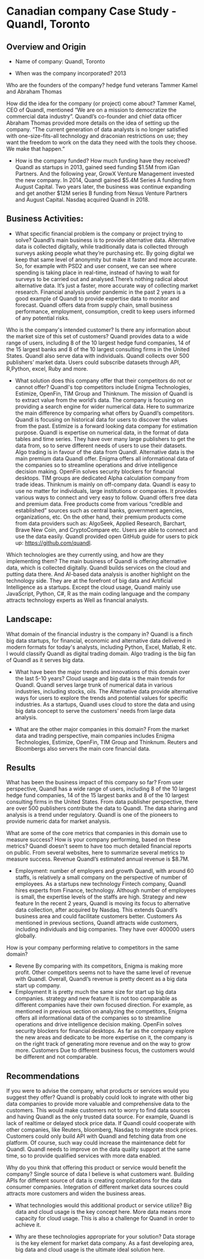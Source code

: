 # Canadian company Case Study - Quandl, Toronto
## Overview and Origin

* Name of company: Quandl, Toronto

* When was the company incorporated? 2013

Who are the founders of the company? 
   hedge fund veterans Tammer Kamel and Abraham Thomas

How did the idea for the company (or project) come about?    Tammer Kamel, CEO of Quandl, mentioned “We are on a mission to democratize the commercial data industry”. Quandl’s co-founder and chief data officer Abraham Thomas provided more details on the idea of setting up the company. “The current generation of data analysts is no longer satisfied with one-size-fits-all technology and draconian restrictions on use; they want the freedom to work on the data they need with the tools they choose. We make that happen.”

* How is the company funded? How much funding have they received?
Quandl as startups in 2013, gained seed funding $1.5M from iGan Partners. And the following year, GrowX Venture Management invested the new company. In 2014, Quandl gained $5.4M Series A funding from August Capital. Two years later, the business was continue expanding and get another $12M series B funding from Nexus Venture Partners and August Capital. Nasdaq acquired Quandl in 2018.
## Business Activities:

* What specific financial problem is the company or project trying to solve?
Quandl’s main business is to provide alternative data. Alternative data is collected digitally, while traditionally data is collected through surveys asking people what they’re purchasing etc. By going digital we keep that same level of anonymity but make it faster and more accurate. So, for example with PSD2 and user consent, we can see where spending is taking place in real-time, instead of having to wait for surveys to be carried out and analysed.There’s nothing radical about alternative data. It’s just a faster, more accurate way of collecting market research.
Financial analysis under pandemic in the past 2 years is a good example of Quandl to provide expertise data to monitor and forecast. Quandl offers data from supply chain, small business performance, employment, consumption, credit to keep users informed of any potential risks. 

Who is the company's intended customer?  Is there any information about the market size of this set of customers?
Quandl provides data to a wide range of users, including 8 of the 10 largest hedge fund companies, 14 of the 15 largest banks and 8 of the 10 largest consulting firms in the United States. Quandl also serve data with individuals. Quandl collects over 500 publishers’ market data. Users could subscribe datasets through API, R,Python, excel, Ruby and more.  

* What solution does this company offer that their competitors do not or cannot offer? Quandl's top competitors include Enigma Technologies, Estimize, OpenFin, TIM Group and Thinknum. The mission of Quandl is to extract value from  the world’s data. The company is focusing on providing a search engine for wider numerical data. Here to summarize the main difference by comparing what offers by Quandl’s competitors. 
Quandl is focusing on historical data for users to discover the values from the past. Estimize is a forward looking data company for estimation purpose. 
Quandl is expertise on numerical data, in the format of data tables and time series. They have over many large publishers to get the data from, so to serve different needs of users to use their datasets. Algo trading is in favour of the data from Quandl. Alternative data is the main premium data Quandl offer.  Enigma offers all informational data of the companies so to streamline operations and drive intelligence decision making. OpenFin solves security blockers for financial desktops. TIM groups are dedicated Alpha calculation company from trade ideas.   Thinknum is mainly on off-company data.
Quandl is easy to use no matter for individuals, large institutions or companies. It provides various ways to connect and very easy to follow. Quandl offers free data and premium data. Free products come from various “credible and established” sources such as central banks, government agencies, organizations, etc. On the other hand, their premium products come from data providers such as: AlgoSeek, Applied Research, Barchart, Brave New Coin, and CryptoCompare etc. Users are able to connect and use the data easily. Quandl provided open GitHub guide for users to pick up: https://github.com/quandl.


Which technologies are they currently using, and how are they implementing them? 
The main business of Quandl is offering alternative data, which is collected digitally. Quandl builds services on the cloud and putting data there. And AI-based data analysis is another highlight on the technology side. They are at the forefront of big data and Artificial Intelligence  as a startups.  Except the cloud usage, Quandl mainly use JavaScript, Python, C#, R as the main coding language and the company attracts technology experts as Well as financial analysts.

## Landscape:

What domain of the financial industry is the company in?
Quandl is a finch big data startups, for financial, economic and alternative data delivered in modern formats for today's analysts, including Python, Excel, Matlab, R etc. I would classify Quandl as digital trading domain. Algo trading is the big fan of Quandl as it serves big data.

* What have been the major trends and innovations of this domain over the last 5-10 years?
Cloud usage and big data is the main trends for Quandl. Quandl serves large trunk of numerical data in various industries, including stocks, oils. The Alternative data provide alternative ways for users to explore the trends and potential values for specific industries. As a startups, Quandl uses cloud to store the data and using big data concept to serve the customers’ needs from large data analysis. 

* What are the other major companies in this domain?
From the market data and trading perspective, main companies includes Enigma Technologies, Estimize, OpenFin, TIM Group and Thinknum. Reuters and Bloombergs also servers the main core financial data. 



## Results

What has been the business impact of this company so far?
From user perspective, Quandl has a wide range of users, including 8 of the 10 largest hedge fund companies, 14 of the 15 largest banks and 8 of the 10 largest consulting firms in the United States. From data publisher perspective, there are over 500 publishers contribute the data to Quandl. The data sharing and analysis is a trend under regulatory. Quandl is one of the pioneers to provide numeric data for market analysis.  

What are some of the core metrics that companies in this domain use to measure success? How is your company performing, based on these metrics?
Quandl doesn’t seem to have too much detailed financial reports on public. From several websites, here to summarize several metrics to measure success. 
Revenue
Quandl’s estimated annual revenue is $8.7M. 
-  Employment: number of employers and growth
Quandl, with around 60 staffs, is relatively a small company on the perspective of number of employees. As a startups new technology Fintech company, Quandl hires experts from Finance, technology. Although number of employees is small, the expertise levels of the staffs are high. 
Strategy and new feature
In the recent 2 years, Quandl is moving its focus to alternative data collection, after acquired by Nasdaq. This extends Quandl’s business area and could facilitate customers better.
Customers
As mentioned in previous sections, Quandl attracts wide customers, including individuals and big companies. They have over 400000 users globally. 


How is your company performing relative to competitors in the same domain?
- Revene
By comparing with its competitors, Enigma is making more profit. Other competitors seems not to have the same level of revenue with Quandl. Overall, Quandl’s revenue is pretty decent as a big data start up company. 
- Employment 
It is pretty much the same size for start up big data companies. 
strategy and new feature
It is not too comparable as different companies have their own focused direction. For example, as mentioned in previous section on analyzing the competitors, Enigma offers all informational data of the companies so to streamline operations and drive intelligence decision making. OpenFin solves security blockers for financial desktops. As far as the company explore the new areas and dedicate to be more expertise on it, the company is on the right track of generating more revenue and on the way to grow more. 
Customers
Due to different business focus, the customers would be different and not comparable. 

## Recommendations

If you were to advise the company, what products or services would you suggest they offer?
Quandl is probably could look to ingrate with other big data companies to provide more valuable and comprehensive data to the customers. This would make customers not to worry to find data sources and having Quandl as the only trusted data source. For example, Quandl is lack of realtime or delayed stock price data. If Quandl could cooperate with other companies, like Reuters, bloomberg, Nasdaq to integrate stock prices. Customers could only build API with Quandl and fetching data from one platform. Of course, such way could increase the maintenance debt for Quandl. Quandl needs to improve on the data quality support at the same time, so to provide qualified services with more data enabled. 


Why do you think that offering this product or service would benefit the company?
Single source of data I believe is what customers want. Building APIs for different source of data is creating complications for the data consumer companies. Integration of different market data sources could attracts more customers and widen the business areas. 

* What technologies would this additional product or service utilize?
Big data and cloud usage is the key concept here. More data means more capacity for cloud usage. This is also a challenge for Quandl in order to achieve it. 


* Why are these technologies appropriate for your solution?
Data storage is the key element for market data company. As a fast developing area, big data and cloud usage is the ultimate ideal solution here. 
